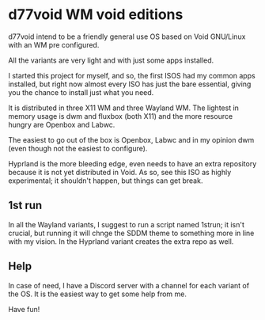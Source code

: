 # d77void WM void editions

d77void intend to be a friendly general use OS based on 
Void GNU/Linux with an WM pre configured.

All the variants are very light and with just some apps 
installed.

I started this project for myself, and so, the first ISOS 
had my common apps installed, but right now almost every 
ISO has just the bare essential, giving you the chance to 
install just what you need.

It is distributed in three X11 WM and three Wayland WM. 
The lightest in memory usage is dwm and fluxbox (both X11) 
and the more resource hungry are Openbox and Labwc.

The easiest to go out of the box is Openbox, Labwc and in my 
opinion dwm (even though not the easiest to configure).

Hyprland is the more bleeding edge, even needs to have an extra 
repository because it is not yet distributed in Void. As so, 
see this ISO as highly experimental; it shouldn't happen, but 
things can get break.

## 1st run

In all the Wayland variants, I suggest to run a script named 
1strun; it isn't crucial, but running it will chnge the SDDM 
theme to something more in line with my vision. In the Hyprland 
variant creates the extra repo as well.

## Help

In case of need, I have a Discord server with a channel for each 
variant of the OS. It is the easiest way to get some help from 
me.


Have fun!
